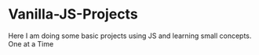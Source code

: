 # Vanilla-JS-Projects
Here I am doing some basic projects using JS and learning small concepts. One at a Time
